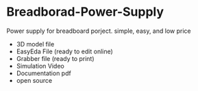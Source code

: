 # Breadborad-Power-Supply
Power supply for breadboard porject. simple, easy, and low price

- 3D model file
- EasyEda File (ready to edit online)
- Grabber file (ready to print)
- Simulation Video
- Documentation pdf
- open source
